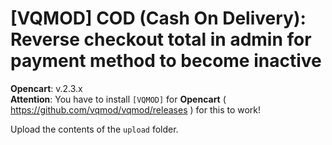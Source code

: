 # [VQMOD] COD (Cash On Delivery): Reverse checkout total in admin for payment method to become inactive

**Opencart**: v.2.3.x  
**Attention**: You have to install `[VQMOD]` for **Opencart** ( https://github.com/vqmod/vqmod/releases ) for this to work!

Upload the contents of the `upload` folder.

